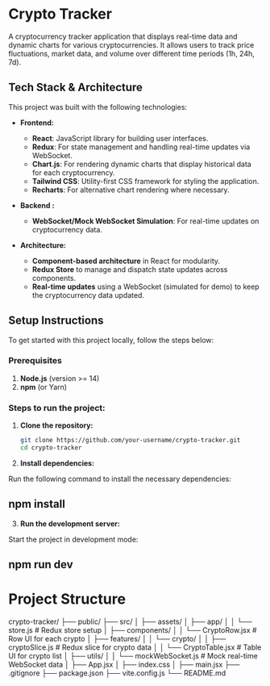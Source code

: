 # Crypto Tracker

A cryptocurrency tracker application that displays real-time data and dynamic charts for various cryptocurrencies. It allows users to track price fluctuations, market data, and volume over different time periods (1h, 24h, 7d).

## Tech Stack & Architecture

This project was built with the following technologies:

- **Frontend:**
  - **React**: JavaScript library for building user interfaces.
  - **Redux**: For state management and handling real-time updates via WebSocket.
  - **Chart.js**: For rendering dynamic charts that display historical data for each cryptocurrency.
  - **Tailwind CSS**: Utility-first CSS framework for styling the application.
  - **Recharts**: For alternative chart rendering where necessary.

- **Backend :**
  - **WebSocket/Mock WebSocket Simulation**: For real-time updates on cryptocurrency data.

- **Architecture:**
  - **Component-based architecture** in React for modularity.
  - **Redux Store** to manage and dispatch state updates across components.
  - **Real-time updates** using a WebSocket (simulated for demo) to keep the cryptocurrency data updated.

## Setup Instructions

To get started with this project locally, follow the steps below:

### Prerequisites

1. **Node.js** (version >= 14)
2. **npm** (or Yarn)

### Steps to run the project:

1. **Clone the repository:**

   ```bash
   git clone https://github.com/your-username/crypto-tracker.git
   cd crypto-tracker

2. **Install dependencies:**

Run the following command to install the necessary dependencies:
## npm install

3. **Run the development server:**

Start the project in development mode:
## npm run dev

# Project Structure
crypto-tracker/
├── public/
├── src/
│   ├── assets/
│   ├── app/
│   │   └── store.js               # Redux store setup
│   ├── components/
│   │   └── CryptoRow.jsx         # Row UI for each crypto
│   ├── features/
│   │   └── crypto/
│   │       ├── cryptoSlice.js    # Redux slice for crypto data
│   │       └── CryptoTable.jsx   # Table UI for crypto list
│   ├── utils/
│   │   └── mockWebSocket.js      # Mock real-time WebSocket data
│   ├── App.jsx
│   ├── index.css
│   ├── main.jsx
├── .gitignore
├── package.json
├── vite.config.js
└── README.md

